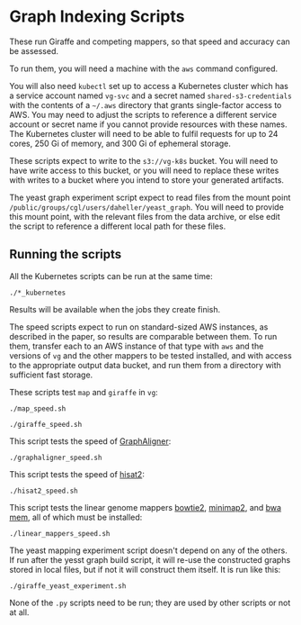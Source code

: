# Graph Indexing Scripts

These run Giraffe and competing mappers, so that speed and accuracy can be assessed.

To run them, you will need a machine with the `aws` command configured.

You will also need `kubectl` set up to access a Kubernetes cluster which has a service account named `vg-svc` and a secret named `shared-s3-credentials` with the contents of a `~/.aws` directory that grants single-factor access to AWS. You may need to adjust the scripts to reference a different service account or secret name if you cannot provide resources with these names. The Kubernetes cluster will need to be able to fulfil requests for up to 24 cores, 250 Gi of memory, and 300 Gi of ephemeral storage.

These scripts expect to write to the `s3://vg-k8s` bucket. You will need to have write access to this bucket, or you will need to replace these writes with writes to a bucket where you intend to store your generated artifacts.

The yeast graph experiment script expect to read files from the mount point `/public/groups/cgl/users/daheller/yeast_graph`. You will need to provide this mount point, with the relevant files from the data archive, or else edit the script to reference a different local path for these files. 

## Running the scripts

All the Kubernetes scripts can be run at the same time:

```
./*_kubernetes
```

Results will be available when the jobs they create finish.

The speed scripts expect to run on standard-sized AWS instances, as described in the paper, so results are comparable between them. To run them, transfer each to an AWS instance of that type with `aws` and the versions of `vg` and the other mappers to be tested installed, and with access to the appropriate output data bucket, and run them from a directory with sufficient fast storage.

These scripts test `map` and `giraffe` in `vg`:
```
./map_speed.sh
```
```
./giraffe_speed.sh
```

This script tests the speed of [GraphAligner](https://github.com/maickrau/GraphAligner):
```
./graphaligner_speed.sh
```

This script tests the speed of [hisat2](https://daehwankimlab.github.io/hisat2/):
```
./hisat2_speed.sh
```

This script tests the linear genome mappers [bowtie2](https://github.com/BenLangmead/bowtie2#readme), [minimap2](https://github.com/lh3/minimap2#readme), and [bwa mem](https://github.com/lh3/bwa#readme), all of which must be installed:
```
./linear_mappers_speed.sh
```

The yeast mapping experiment script doesn't depend on any of the others. If run after the yesst graph build script, it will re-use the constructed graphs stored in local files, but if not it will construct them itself. It is run like this:

```
./giraffe_yeast_experiment.sh
```

None of the `.py` scripts need to be run; they are used by other scripts or not at all.
